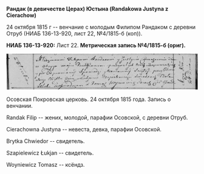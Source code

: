 **Рандак (в девичестве Церах) Юстына (Randakowa Justyna z Cierachow)**

24 октября 1815 г -- венчание с молодым Филипом Рандаком с деревни Отруб
(НИАБ 136-13-920, лист 22, №4/1815-б (коп)).

**НИАБ 136-13-920:** Лист 22. **Метрическая запись №4/1815-б (ориг).**

![](./media/6dcb282772a183b1844b8b304216e1c1e74be0ff.png)

Осовская Покровская церковь. 24 октября 1815 года. Запись о венчании.

Randak Filip -- жених, молодой, парафии Осовской, с деревни Отруб.

Cierachowna Justyna -- невеста, девка, парафии Осовской.

Brytka Chwiedor -- свидетель.

Szapielewicz Łukjan -- свидетель.

Woyniewicz Tomasz -- ксёндз.
